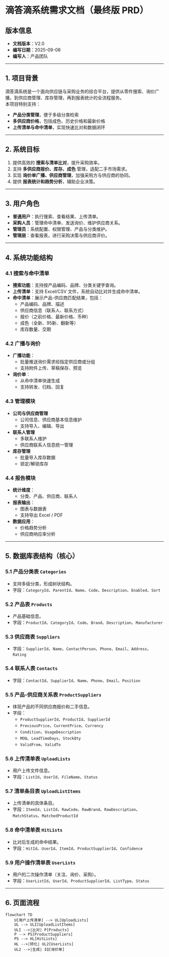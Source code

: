 # 滴答滴系统需求文档（最终版 PRD）

## 版本信息
- **文档版本**：V2.0  
- **编写日期**：2025-09-08  
- **编写人**：产品团队  

---

## 1. 项目背景
滴答滴系统是一个面向供应链与采购业务的综合平台，提供从零件搜索、询价广播，到供应商管理、库存管理，再到报表统计的全流程服务。  
本项目特别支持：  
- **产品分类管理**，便于多级分类检索  
- **多供应商价格**，包括成色、历史价格和最新价格  
- **上传清单与命中清单**，实现快速比对和数据闭环  

---

## 2. 系统目标
1. 提供高效的 **搜索与清单比对**，提升采购效率。  
2. 支持 **多供应商报价、库存、成色** 管理，适配二手市场需求。  
3. 实现 **询价单广播、供应商管理**，加强采购方与供应商的协同。  
4. 提供 **报表统计和趋势分析**，辅助企业决策。  

---

## 3. 用户角色
- **普通用户**：执行搜索、查看结果、上传清单。  
- **采购人员**：管理命中清单、发送询价、维护供应商关系。  
- **管理员**：系统配置、权限管理、产品与分类维护。  
- **管理层**：查看报表，进行采购决策与供应商评价。  

---

## 4. 系统功能结构

### 4.1 搜索与命中清单
- **搜索功能**：支持按产品编码、品牌、分类关键字查询。  
- **上传清单**：支持 Excel/CSV 文件，系统自动比对并生成命中清单。  
- **命中清单**：展示产品-供应商匹配结果，包括：
  - 产品编码、品牌、描述  
  - 供应商信息（联系人、联系方式）  
  - 报价（之前价格、最新价格、币种）  
  - 成色（全新、95新、翻新等）  
  - 库存数量、交期  

### 4.2 广播与询价
- **广播功能**：  
  - 批量推送询价需求给指定供应商或分组  
  - 支持附件上传、草稿保存、预览  
- **询价单**：  
  - 从命中清单快速生成  
  - 支持转发、归档、回复  

### 4.3 管理模块
- **公司与供应商管理**  
  - 公司信息、供应商基本信息维护  
  - 支持导入、编辑、导出  
- **联系人管理**  
  - 多联系人维护  
  - 供应商联系人信息统一管理  
- **库存管理**  
  - 批量导入库存数据  
  - 锁定/解锁库存  

### 4.4 报告模块
- **统计维度**：  
  - 分类、产品、供应商、联系人  
- **报表输出**：  
  - 图表与数据表  
  - 支持导出 Excel / PDF  
- **数据应用**：  
  - 价格趋势分析  
  - 供应商响应率分析  

---

## 5. 数据库表结构（核心）

### 5.1 产品分类表 `Categories`
- 支持多级分类，形成树状结构。  
- 字段：`CategoryId`、`ParentId`、`Name`、`Code`、`Description`、`Enabled`、`Sort`  

### 5.2 产品表 `Products`
- 产品基础信息。  
- 字段：`ProductId`、`CategoryId`、`Code`、`Brand`、`Description`、`Manufacturer`  

### 5.3 供应商表 `Suppliers`
- 字段：`SupplierId`、`Name`、`ContactPerson`、`Phone`、`Email`、`Address`、`Rating`  

### 5.4 联系人表 `Contacts`
- 字段：`ContactId`、`SupplierId`、`Name`、`Phone`、`Email`、`Position`  

### 5.5 产品-供应商关系表 `ProductSuppliers`
- 体现产品的不同供应商报价和二手信息。  
- 字段：  
  - `ProductSupplierId`、`ProductId`、`SupplierId`  
  - `PreviousPrice`、`CurrentPrice`、`Currency`  
  - `Condition`、`UsageDescription`  
  - `MOQ`、`LeadTimeDays`、`StockQty`  
  - `ValidFrom`、`ValidTo`  

### 5.6 上传清单表 `UploadLists`
- 用户上传文件信息。  
- 字段：`ListId`、`UserId`、`FileName`、`Status`  

### 5.7 清单条目表 `UploadListItems`
- 上传清单的具体条目。  
- 字段：`ItemId`、`ListId`、`RawCode`、`RawBrand`、`RawDescription`、`MatchStatus`、`MatchedProductId`  

### 5.8 命中清单表 `HitLists`
- 比对后生成的命中结果。  
- 字段：`HitId`、`UserId`、`ItemId`、`ProductSupplierId`、`Confidence`  

### 5.9 用户操作清单表 `UserLists`
- 用户的二次操作清单（关注、询价、采购）。  
- 字段：`UserListId`、`UserId`、`ProductSupplierId`、`ListType`、`Status`  

---

## 6. 页面流程

```mermaid
flowchart TD
    U[用户上传清单] --> UL[UploadLists]
    UL --> ULI[UploadListItems]
    ULI -->|比对| P[Products]
    P --> PS[ProductSuppliers]
    PS --> HL[HitLists]
    HL -->|转化| UL2[UserLists]
    UL2 -->|生成| IQ[询价单]
